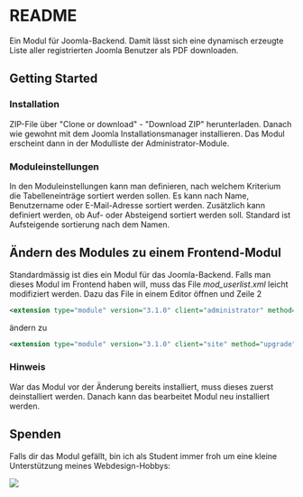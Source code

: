 # README
Ein Modul für Joomla-Backend. Damit lässt sich eine dynamisch erzeugte Liste aller registrierten Joomla Benutzer als PDF downloaden.

## Getting Started
### Installation
ZIP-File über "Clone or download" - "Download ZIP" herunterladen.
Danach wie gewohnt mit dem Joomla Installationsmanager installieren. Das Modul erscheint dann in der Modulliste der Administrator-Module.

### Moduleinstellungen
In den Moduleinstellungen kann man definieren, nach welchem Kriterium die Tabelleneinträge sortiert werden sollen. Es kann nach Name, Benutzername oder E-Mail-Adresse sortiert werden. Zusätzlich kann definiert werden, ob Auf- oder Absteigend sortiert werden soll.
Standard ist Aufsteigende sortierung nach dem Namen.

## Ändern des Modules zu einem Frontend-Modul
Standardmässig ist dies ein Modul für das Joomla-Backend. Falls man dieses Modul im Frontend haben will, muss das File *mod_userlist.xml* leicht modifiziert werden.
Dazu das File in einem Editor öffnen und Zeile 2
```XML
<extension type="module" version="3.1.0" client="administrator" method="upgrade">
```
ändern zu
```XML
<extension type="module" version="3.1.0" client="site" method="upgrade">
```
### Hinweis
War das Modul vor der Änderung bereits installiert, muss dieses zuerst deinstalliert werden. Danach kann das bearbeitet Modul neu installiert werden.

## Spenden

Falls dir das Modul gefällt, bin ich als Student immer froh um eine kleine Unterstützung meines Webdesign-Hobbys:

[![](https://www.paypalobjects.com/de_DE/CH/i/btn/btn_donateCC_LG.gif)](https://www.paypal.com/cgi-bin/webscr?cmd=_s-xclick&hosted_button_id=C28HUM53S6EC2)
